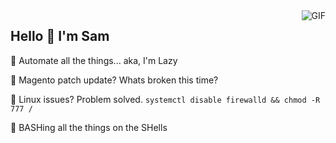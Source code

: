 <img align="right" alt="GIF" src="https://media.giphy.com/media/naXyAp2VYMR4k/giphy.gif" />

## Hello 👋 I'm Sam
🤖 Automate all the things... aka, I'm Lazy

🐛 Magento patch update? Whats broken this time?

🐧 Linux issues? Problem solved. `systemctl disable firewalld && chmod -R 777 /`

🔨 BASHing all the things on the SHells
